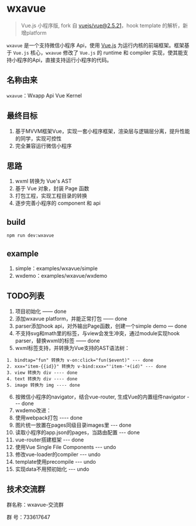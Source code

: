 


# wxavue
> Vue.js 小程序版, fork 自 [vuejs/vue@2.5.21](https://github.com/vuejs/vue)，hook template 的解析，新增platform

`wxavue` 是一个支持微信小程序 Api，使用 [Vue.js](https://vuejs.org) 为运行内核的前端框架。框架基于 `Vue.js` 核心，`wxavue` 修改了 `Vue.js` 的 runtime 和 compiler 实现，使其能支持小程序的Api，直接支持运行小程序的代码。

## 名称由来

`wxavue`：Wxapp Api Vue Kernel

## 最终目标

1. 基于MVVM框架Vue，实现一套小程序框架，渲染层与逻辑层分离，提升性能的同学，实现可控性
2. 完全兼容运行微信小程序

## 思路

1. wxml 转换为 Vue's AST
2. 基于 Vue 对象，封装 Page 函数
3. 打包工程，实现工程目录的转换
4. 逐步完善小程序的 component 和 api

## build
```shell
npm run dev:wxavue
```

## example
1. simple：examples/wxavue/simple
2. wxdemo：examples/wxavue/wxdemo

## TODO列表
1. 项目初始化  —— done
2. 添加wxavue platform，并能正常打包 —— done
3. parser添加hook api，对外输出Page函数，创建一个simple demo — done
4. 不支持svg和math里的标签，与view会发生冲突，通过module实现hook parser，替换wxml的标签 —— done
5. wxml标签支持，并转换为Vue支持的AST语法树：
  ```
  1. bindtap="fun" 转换为 v-on:click="fun($event)" --- done
  2. xxx="item-{{id}}" 转换为 v-bind:xxx="'item-'+(id)" --- done
  3. view 转换为 div ---- done
  4. text 转换为 div ---- done
  5. image 转换为 img ---- done
  ```
6. 按微信小程序的navigator，结合vue-router, 生成Vue的内置组件navigator --- done
7. wxdemo改进：
  1. 使用webpack打包 ---- done
  2. 图片统一放置在pages同级目录images里 --- done
  3. 读取小程序的app.json的pages，当路由配置 --- done
  4. vue-router搭建框架 --- done
  5. 使用Vue Single File Components --- undo
  6. 修改vue-loader的compiler --- undo
  7. template使用precompile --- undo
8. 实现data不用预初始化 --- undo

## 技术交流群

群名称：wxavue-交流群

群   号：733617647
